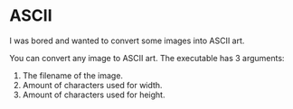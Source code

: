 # ASCII
I was bored and wanted to convert some images into ASCII art.

You can convert any image to ASCII art. The executable has 3 arguments:
1. The filename of the image.
2. Amount of characters used for width.
3. Amount of characters used for height.

